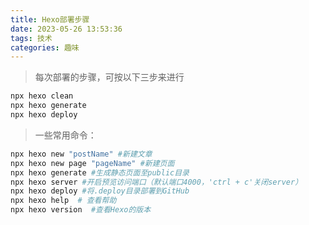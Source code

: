 ```yaml
---
title: Hexo部署步骤
date: 2023-05-26 13:53:36
tags: 技术
categories: 趣味
---
```


> 每次部署的步骤，可按以下三步来进行

```sh
npx hexo clean
npx hexo generate
npx hexo deploy
```

> 一些常用命令：

```sh
npx hexo new "postName" #新建文章
npx hexo new page "pageName" #新建页面
npx hexo generate #生成静态页面至public目录
npx hexo server #开启预览访问端口（默认端口4000，'ctrl + c'关闭server）
npx hexo deploy #将.deploy目录部署到GitHub
npx hexo help  # 查看帮助
npx hexo version  #查看Hexo的版本
```

